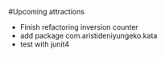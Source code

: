 #Upcoming attractions


* Finish refactoring inversion counter
* add package com.aristideniyungeko.kata
* test with junit4
